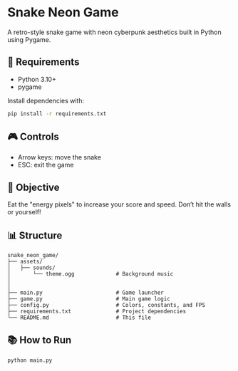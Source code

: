 
# Snake Neon Game

A retro-style snake game with neon cyberpunk aesthetics built in Python using Pygame.

## 🔧 Requirements

- Python 3.10+
- pygame

Install dependencies with:
```bash
pip install -r requirements.txt
```

## 🎮 Controls
- Arrow keys: move the snake
- ESC: exit the game

## 🎯 Objective
Eat the "energy pixels" to increase your score and speed. Don’t hit the walls or yourself!


## 📊 Structure 
```
snake_neon_game/
├── assets/
│   ├── sounds/
│       └── theme.ogg             # Background music
│   
│           
├── main.py                       # Game launcher
├── game.py                       # Main game logic
├── config.py                     # Colors, constants, and FPS
├── requirements.txt              # Project dependencies
└── README.md                     # This file
```

## 📚 How to Run
```bash
python main.py
```

